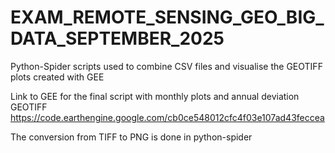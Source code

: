 # EXAM_REMOTE_SENSING_GEO_BIG_DATA_SEPTEMBER_2025
Python-Spider scripts used to combine CSV files and visualise the GEOTIFF plots created with GEE


Link to GEE for the final script with monthly plots and annual deviation GEOTIFF
https://code.earthengine.google.com/cb0ce548012cfc4f03e107ad43feccea

The conversion from TIFF to PNG is done in python-spider

